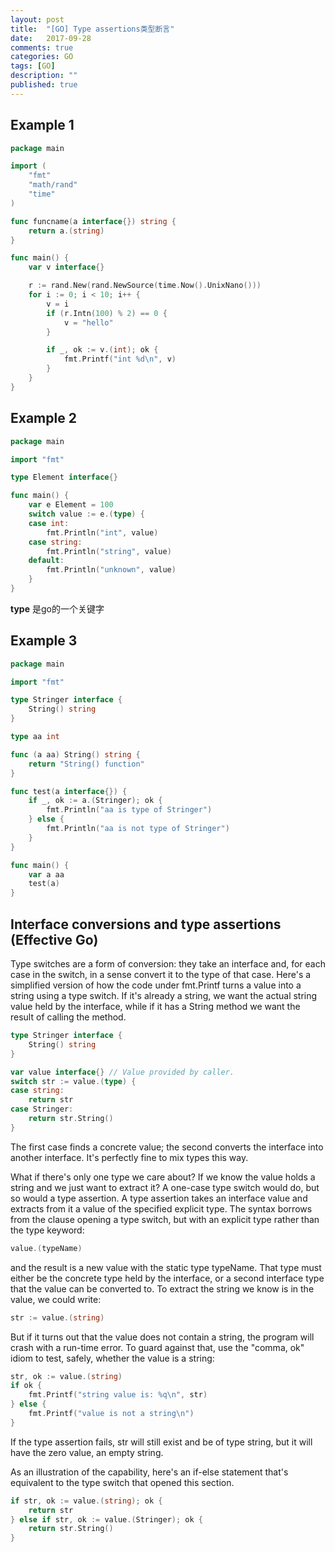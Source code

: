 ```yaml
---
layout: post
title:  "[GO] Type assertions类型断言"
date:   2017-09-28
comments: true
categories: GO
tags: [GO]
description: ""
published: true
---
```


## Example 1

```go
package main

import (
    "fmt"
    "math/rand"
    "time"
)

func funcname(a interface{}) string {
    return a.(string)
}

func main() {
    var v interface{}

    r := rand.New(rand.NewSource(time.Now().UnixNano()))
    for i := 0; i < 10; i++ {
        v = i
        if (r.Intn(100) % 2) == 0 {
            v = "hello"
        }

        if _, ok := v.(int); ok {
            fmt.Printf("int %d\n", v)
        }
    }
}
```

## Example 2

```go
package main

import "fmt"

type Element interface{}

func main() {
    var e Element = 100
    switch value := e.(type) {
    case int:
        fmt.Println("int", value)
    case string:
        fmt.Println("string", value)
    default:
        fmt.Println("unknown", value)
    }
}
```

**type** 是go的一个关键字

## Example 3

```go
package main

import "fmt"

type Stringer interface {
    String() string
}

type aa int

func (a aa) String() string {
    return "String() function"
}

func test(a interface{}) {
    if _, ok := a.(Stringer); ok {
        fmt.Println("aa is type of Stringer")
    } else {
        fmt.Println("aa is not type of Stringer")
    }
}

func main() {
    var a aa
    test(a)
}
```

## Interface conversions and type assertions (Effective Go)

Type switches are a form of conversion: they take an interface and, for each case in the switch, in a sense convert it to the type of that case. Here's a simplified version of how the code under fmt.Printf turns a value into a string using a type switch. If it's already a string, we want the actual string value held by the interface, while if it has a String method we want the result of calling the method.

```go
type Stringer interface {
    String() string
}

var value interface{} // Value provided by caller.
switch str := value.(type) {
case string:
    return str
case Stringer:
    return str.String()
}
```

The first case finds a concrete value; the second converts the interface into another interface. It's perfectly fine to mix types this way.

What if there's only one type we care about? If we know the value holds a string and we just want to extract it? A one-case type switch would do, but so would a type assertion. A type assertion takes an interface value and extracts from it a value of the specified explicit type. The syntax borrows from the clause opening a type switch, but with an explicit type rather than the type keyword:

```go
value.(typeName)
```

and the result is a new value with the static type typeName. That type must either be the concrete type held by the interface, or a second interface type that the value can be converted to. To extract the string we know is in the value, we could write:

```go
str := value.(string)
```

But if it turns out that the value does not contain a string, the program will crash with a run-time error. To guard against that, use the "comma, ok" idiom to test, safely, whether the value is a string:

```go
str, ok := value.(string)
if ok {
    fmt.Printf("string value is: %q\n", str)
} else {
    fmt.Printf("value is not a string\n")
}
```

If the type assertion fails, str will still exist and be of type string, but it will have the zero value, an empty string.

As an illustration of the capability, here's an if-else statement that's equivalent to the type switch that opened this section.

```go
if str, ok := value.(string); ok {
    return str
} else if str, ok := value.(Stringer); ok {
    return str.String()
}
```
